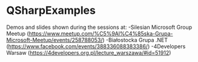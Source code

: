 # QSharpExamples
Demos and slides shown during the sessions at:
-Silesian Microsoft Group Meetup (https://www.meetup.com/%C5%9Al%C4%85ska-Grupa-Microsoft-Meetup/events/258788053/)
-Białostocka Grupa .NET (https://www.facebook.com/events/388336088383386/)
-4Developers Warsaw (https://4developers.org.pl/lecture_warszawa/#id=51912)
